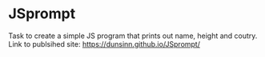 # JSprompt
Task to create a simple JS program that prints out name, height and coutry.
Link to publsihed site: https://dunsinn.github.io/JSprompt/
